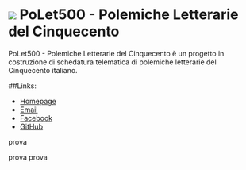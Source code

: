 # ![](https://github.com/p-marco/polet500/assets/img/banner.jpg) PoLet500 - Polemiche Letterarie del Cinquecento

PoLet500 - Polemiche Letterarie del Cinquecento è un progetto in costruzione di schedatura telematica di polemiche letterarie del Cinquecento italiano.

##Links:

* [Homepage](http://nuovorinascimento.org/polet500)
* [Email](polemicheletterarie[at]gmail.com)
* [Facebook](https://www.facebook.com/polet500/)
* [GitHub](https://github.com/p-marco/polet500/)

prova

prova prova